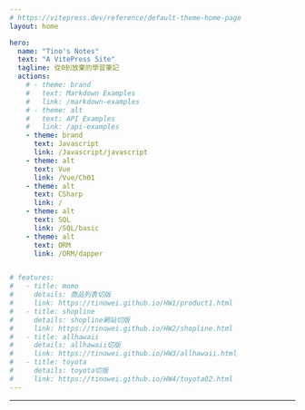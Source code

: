 ```yaml
---
# https://vitepress.dev/reference/default-theme-home-page
layout: home

hero:
  name: "Tino's Notes"
  text: "A VitePress Site"
  tagline: 從0到放棄的學習筆記
  actions:
    # - theme: brand
    #   text: Markdown Examples
    #   link: /markdown-examples
    # - theme: alt
    #   text: API Examples
    #   link: /api-examples
    - theme: brand
      text: Javascript
      link: /Javascript/javascript
    - theme: alt
      text: Vue
      link: /Vue/Ch01
    - theme: alt
      text: CSharp
      link: /
    - theme: alt
      text: SQL
      link: /SQL/basic
    - theme: alt
      text: ORM
      link: /ORM/dapper  


# features:
#   - title: momo
#     details: 商品列表切版
#     link: https://tinowei.github.io/HW1/product1.html
#   - title: shopline
#     details: shopline網站切版
#     link: https://tinowei.github.io/HW2/shopline.html
#   - title: allhawaii
#     details: allhawaii切版
#     link: https://tinowei.github.io/HW3/allhawaii.html
#   - title: toyota
#     details: toyota切版
#     link: https://tinowei.github.io/HW4/toyota02.html
---
```


<hr />

<my-card 
  image="public/HW_momo.png"
  name="MOMO"
  link="https://tinowei.github.io/HW1/product1.html"
/>
<my-card 
  image="public/HW_Shopline.png"
  name="ShopLine"
  link="https://tinowei.github.io/HW2/shopline.html"
/>
<my-card 
  image="public/hawaii.png"
  name="Allhawaii"
  link="https://tinowei.github.io/HW3/allhawaii.html"
/>
<my-card 
    image="public/toyota.png"
  name="Toyota"
  link="https://tinowei.github.io/HW4/toyota02.html"
/>

<my-card 
    image="public/guessNumber.png"
  name="Guessing Number"
  link="https://tinowei.github.io/HW_JS/GuessNumber.html"
/>

<my-card 
    image="public/todolist.png"
  name="Todo List"
  link="https://tinowei.github.io/TodoList/todoList.html"
/>